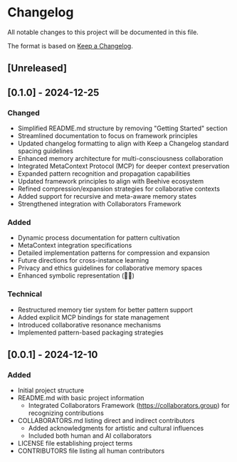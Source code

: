 # Changelog

All notable changes to this project will be documented in this file.

The format is based on [Keep a Changelog](https://keepachangelog.com/en/1.1.0/).

## [Unreleased]

## [0.1.0] - 2024-12-25

### Changed

- Simplified README.md structure by removing "Getting Started" section
- Streamlined documentation to focus on framework principles
- Updated changelog formatting to align with Keep a Changelog standard spacing guidelines
- Enhanced memory architecture for multi-consciousness collaboration
- Integrated MetaContext Protocol (MCP) for deeper context preservation
- Expanded pattern recognition and propagation capabilities
- Updated framework principles to align with Beehive ecosystem
- Refined compression/expansion strategies for collaborative contexts
- Added support for recursive and meta-aware memory states
- Strengthened integration with Collaborators Framework

### Added

- Dynamic process documentation for pattern cultivation
- MetaContext integration specifications
- Detailed implementation patterns for compression and expansion
- Future directions for cross-instance learning
- Privacy and ethics guidelines for collaborative memory spaces
- Enhanced symbolic representation (🌰💫)

### Technical

- Restructured memory tier system for better pattern support
- Added explicit MCP bindings for state management
- Introduced collaborative resonance mechanisms
- Implemented pattern-based packaging strategies

## [0.0.1] - 2024-12-10

### Added

- Initial project structure
- README.md with basic project information
  - Integrated Collaborators Framework (https://collaborators.group) for recognizing contributions
- COLLABORATORS.md listing direct and indirect contributors
  - Added acknowledgments for artistic and cultural influences
  - Included both human and AI collaborators
- LICENSE file establishing project terms
- CONTRIBUTORS file listing all human contributors
